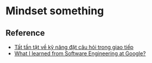 # Mindset something

## Reference

* [Tất tần tật về kỹ năng đặt câu hỏi trong giao tiếp](https://gitiho.com/blog/ky-nang-dat-cau-hoi-trong-giao-tiep.html#ky_nang_dat_cau_hoi_trong_giao_tiep_dat_hieu_qua_cao)
* [What I learned from Software Engineering at Google?](https://swizec.com/blog/what-i-learned-from-software-engineering-at-google/)
